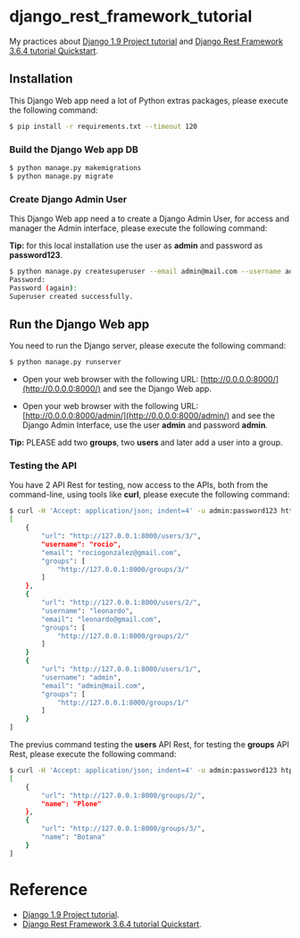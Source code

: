 # django_rest_framework_tutorial

My practices about [Django 1.9 Project tutorial](https://docs.djangoproject.com/en/1.9/intro/) and [Django Rest Framework 3.6.4 tutorial Quickstart](http://www.django-rest-framework.org/tutorial/quickstart/).

## Installation

This Django Web app need a lot of Python extras packages, please execute the following command:

```bash
$ pip install -r requirements.txt --timeout 120
```

### Build the Django Web app DB

```bash
$ python manage.py makemigrations
$ python manage.py migrate
```
### Create Django Admin User

This Django Web app need a to create a Django Admin User, for access and manager the Admin interface, please execute the following command:

**Tip:** for this local installation use the user as **admin** and password as **password123**.

```bash
$ python manage.py createsuperuser --email admin@mail.com --username admin
Password: 
Password (again): 
Superuser created successfully.
```

## Run the Django Web app

You need to run the Django server, please execute the following command:

```bash
$ python manage.py runserver
```

- Open your web browser with the following URL: [http://0.0.0.0:8000/](http://0.0.0.0:8000/) and see the Django Web app.

- Open your web browser with the following URL: [http://0.0.0.0:8000/admin/](http://0.0.0.0:8000/admin/) and see the Django Admin Interface, use the user **admin** and password **admin**.

**Tip:** PLEASE add two **groups**, two **users** and later add a user into a group.

### Testing the API

You have 2 API Rest for testing, now access to the APIs, both from the command-line, using tools like **curl**, please execute the following command:

```bash
$ curl -H 'Accept: application/json; indent=4' -u admin:password123 http://127.0.0.1:8000/users/
[
    {
        "url": "http://127.0.0.1:8000/users/3/",
        "username": "rocio",
        "email": "rociogonzalez@gmail.com",
        "groups": [
            "http://127.0.0.1:8000/groups/3/"
        ]
    },
    {
        "url": "http://127.0.0.1:8000/users/2/",
        "username": "leonardo",
        "email": "leonardo@gmail.com",
        "groups": [
            "http://127.0.0.1:8000/groups/2/"
        ]
    }
    {
        "url": "http://127.0.0.1:8000/users/1/",
        "username": "admin",
        "email": "admin@mail.com",
        "groups": [
            "http://127.0.0.1:8000/groups/1/"
        ]
    }
]
```

The previus command testing the **users** API Rest, for testing the **groups** API Rest, please execute the following command:

```bash
$ curl -H 'Accept: application/json; indent=4' -u admin:password123 htp://127.0.0.1:8000/groups/
[
    {
        "url": "http://127.0.0.1:8000/groups/2/",
        "name": "Plone"
    },
    {
        "url": "http://127.0.0.1:8000/groups/3/",
        "name": "Botana"
    }
]
```

# Reference

- [Django 1.9 Project tutorial](https://docs.djangoproject.com/en/1.9/intro/).
- [Django Rest Framework 3.6.4 tutorial Quickstart](http://www.django-rest-framework.org/tutorial/quickstart/).
